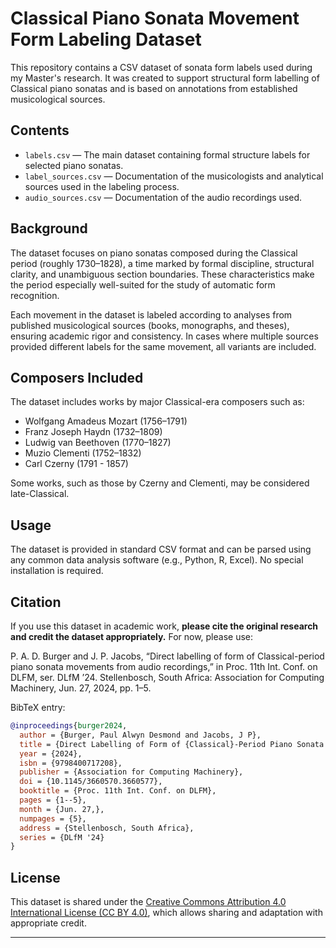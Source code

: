 # Classical Piano Sonata Movement Form Labeling Dataset

This repository contains a CSV dataset of sonata form labels used during my Master's research. It was created to support structural form labelling of Classical piano sonatas and is based on annotations from established musicological sources.

## Contents

- `labels.csv` — The main dataset containing formal structure labels for selected piano sonatas.
- `label_sources.csv` — Documentation of the musicologists and analytical sources used in the labeling process.
- `audio_sources.csv` — Documentation of the audio recordings used.

## Background

The dataset focuses on piano sonatas composed during the Classical period (roughly 1730–1828), a time marked by formal discipline, structural clarity, and unambiguous section boundaries. These characteristics make the period especially well-suited for the study of automatic form recognition.

Each movement in the dataset is labeled according to analyses from published musicological sources (books, monographs, and theses), ensuring academic rigor and consistency. In cases where multiple sources provided different labels for the same movement, all variants are included.

## Composers Included

The dataset includes works by major Classical-era composers such as:

- Wolfgang Amadeus Mozart (1756–1791)
- Franz Joseph Haydn (1732–1809)
- Ludwig van Beethoven (1770–1827)
- Muzio Clementi (1752–1832)
- Carl Czerny (1791 - 1857)

Some works, such as those by Czerny and Clementi, may be considered late-Classical.

## Usage

The dataset is provided in standard CSV format and can be parsed using any common data analysis software (e.g., Python, R, Excel). No special installation is required.

## Citation

If you use this dataset in academic work, **please cite the original research and credit the dataset appropriately.** For now, please use:

P. A. D. Burger and J. P. Jacobs, “Direct labelling of form of Classical-period piano sonata movements from audio recordings,” in Proc. 11th Int. Conf. on DLFM, ser. DLfM ’24. Stellenbosch, South Africa: Association for Computing Machinery, Jun. 27, 2024, pp. 1–5.

BibTeX entry:

```bibtex
@inproceedings{burger2024,
  author = {Burger, Paul Alwyn Desmond and Jacobs, J P},
  title = {Direct Labelling of Form of {Classical}-Period Piano Sonata Movements From Audio Recordings},
  year = {2024},
  isbn = {9798400717208},
  publisher = {Association for Computing Machinery},
  doi = {10.1145/3660570.3660577},
  booktitle = {Proc. 11th Int. Conf. on DLFM},
  pages = {1--5},
  month = {Jun. 27,},
  numpages = {5},
  address = {Stellenbosch, South Africa},
  series = {DLfM '24}
}
```

## License

This dataset is shared under the [Creative Commons Attribution 4.0 International License (CC BY 4.0)](https://creativecommons.org/licenses/by/4.0/), which allows sharing and adaptation with appropriate credit.

---
